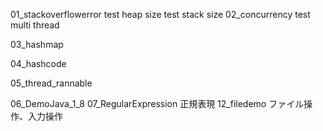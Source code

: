01_stackoverflowerror
  test heap size
  test stack size
02_concurrency
  test multi thread

03_hashmap

04_hashcode

05_thread_rannable

06_DemoJava_1_8
07_RegularExpression
  正規表現
12_filedemo
  ファイル操作、入力操作
  
  
  